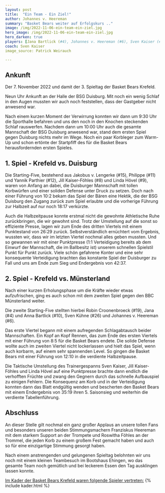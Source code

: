```yaml
---
layout: post
title:  "Ein Team - Ein Ziel!"
author: Johannes v. Heereman
summary: "Basket Bears weiter auf Erfolgskurs .."
image: /img/2022-11-06-ein-team-ein-ziel.jpg
hero_image: /img/2022-11-06-ein-team-ein-ziel.jpg
hero_darken: true
players: [Jana Bartlick (#4), Johannes v. Heereman (#6), Sven Kaiser (#7), Jill Kaiser-Föhles (#8), Linda Hövel (#9), Anna Bartlick (#10), Philippe Parthier (#11), Yannik Parthier (#12), Jakobus v. Lengerke (#15), Robin Croonenbroeck (#19), Heiko Mathes (#21), Mike Lausberg (#25), Sven Kühne (#26)]
coach: Sven Kaiser
image_source: Patrick Weirauch

---
```


## Ankunft

Der 7. November 2022 und damit der 3. Spieltag der Basket Bears Krefeld.

Neun Uhr Ankunft an der Halle der BSG Duisburg. Mit noch ein wenig Schlaf in den Augen mussten wir auch noch feststellen, dass der Gastgeber nicht anwesend war.

Nach einem kurzen Moment der Verwirrung konnten wir dann um 9:30 Uhr die Sporthalle befahren und uns den noch in den Knochen steckenden Schlaf rauswerfen. Nachdem dann um 10:00 Uhr auch die gesamte Mannschaft der BSG Duisburg anwesend war, stand dem ersten Spiel gegen Duisburg nichts mehr im Wege. Noch ein paar Korbleger zum Warm-Up und schon ertönte der Startpfiff des für die Basket Bears herausfordernden ersten Spieles.

## 1. Spiel - Krefeld vs. Duisburg

Die Starting-Five, bestehend aus Jakobus v. Lengerke (#15), Philippe (#11) und Yannik Parthier (#12), Jill Kaiser-Föhles (#8) und Linda Hövel (#9), waren von Anfang an dabei, die Duisburger Mannschaft mit tollen Korbwürfen und einer soliden Defense unter Druck zu setzen. Doch nach einer Führung von 10:2 bekam das Spiel der Bären eine Hektik, die der BSG Duisburg den Zugang zurück zum Spiel erlaubte und die vorherige Führung zur Halbzeit auf nur noch 18:17 verkürzte.

Auch die Halbzeitpause konnte erstmal nicht die gewohnte Athletische Ruhe zurückbringen, die wir gewohnt sind. Trotz der Umstellung auf die sonst so effiziente Presse, lagen wir zum Ende des dritten Viertels mit einem Punktestand von 26:29 zurück. Selbstverständlich ernüchtert vom Ergebnis, wussten wir, dass wir im letzten Viertel nochmal alles geben mussten. Und so gewannen wir mit einer Punktpresse (1:1 Verteidigung bereits ab dem Einwurf der Mannschaft, die im Ballbesitz ist) unserem schnellen Spielstil Punkt für Punkt zurück. Viele schön gefahrene Konter und eine sehr konsequente Verteidigung brachten das konstante Spiel der Duisburger zu Fall und uns am Ende zum Sieg und Endergebnis von 42:37.

## 2. Spiel - Krefeld vs. Münsterland

Nach einer kurzen Erholungsphase um die Kräfte wieder etwas aufzufrischen, ging es auch schon mit dem zweiten Spiel gegen den BBC Münsterland weiter.

Die zweite Starting-Five stellten hierbei Robin Croonenbroeck (#19), Jana (#4) und Anna Bartlick (#10), Sven Kühne (#26) und Johannes v. Heereman (#6).

Das erste Viertel begann mit einem aufregenden Schlagabtausch beider Mannschaften. Ein Kopf an Kopf Rennen, das zum Ende des ersten Viertels mit einer Führung von 8:5 für die Basket Bears endete. Die solide Defense wollte auch im zweiten Viertel nicht lockerlassen und hielt das Spiel, wenn auch korbarm, auf einem sehr spannenden Level. So gingen die Basket Bears mit einer Führung von 12:10 in die verdiente Halbzeitpause.

Die Taktische Umstellung des Trainergespanns Sven Kaiser, Jill Kaiser-Föhles und Linda Hövel auf eine Punktpresse brachte dann endlich die verhofften Früchte und zwang den Gegnern durch das schnelle Aufbauspiel zu einigen Fehlern. Die Konsequenz am Korb und in der Verteidigung konnten dann das Blatt endgültig wenden und bescherten den Basket Bears mit einem Endergebnis von 35:19 ihren 5. Saisonsieg und weiterhin die verdiente Tabellenführung.

## Abschluss

An dieser Stelle gilt nochmal ein ganz großer Applaus an unsere tollen Fans und besonders unseren beiden Stimmungsmachern Franziskus Heereman mit dem starkem Support an der Trompete und Roswitha Föhles an der Trommel, die jeden Korb zu einem großem Fest gemacht haben und auch so für eine einzigartige Stimmung gesorgt haben.

Nach einem anstrengenden und gelungenen Spieltag belohnten wir uns noch mit einem kleinen Teambesuch im Bootshaus Ehingen, wo das gesamte Team noch gemütlich und bei leckerem Essen den Tag ausklingen lassen konnte.

<u>Im Kader der Basket Bears Krefeld waren folgende Spieler vertreten:</u>
{% include kader.html %}
